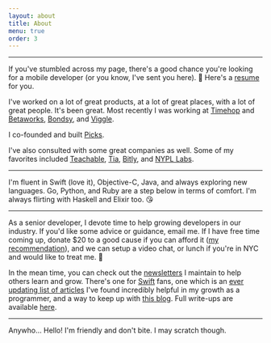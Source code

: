 ```yaml
---
layout: about
title: About
menu: true
order: 3
---
```


---

If you've stumbled across my page, there's a good chance you're looking for a mobile developer (or you know, I've sent you here). 👋 Here's a [resume](https://fabisevi.ch/assets/Joe-Fabisevich--Resume.pdf) for you. 

I've worked on a lot of great products, at a lot of great places, with a lot of great people. It's been great. Most recently I was working at [Timehop](https://itunes.apple.com/us/app/timehop/id569077959) and [Betaworks](https://betaworks.com/), [Bondsy](https://bit.ly/the-verge-bondsy), and [Viggle](https://viggle.com/).

I co-founded and built [Picks](https://web.archive.org/web/20160205044923/https://www.getpicks.me/).

I've also consulted with some great companies as well. Some of my favorites included [Teachable](teachable.com), [Tia](asktia.com), [Bitly](https://bitly.com/), and [NYPL Labs](https://www.nypl.org/collections/labs).

---

I'm fluent in Swift (love it), Objective-C, Java, and always exploring new languages. Go, Python, and Ruby are a step below in terms of comfort. I'm always flirting with Haskell and Elixir too. 😘

---

As a senior developer, I devote time to help growing developers in our industry. If you'd like some advice or guidance, email me. If I have free time coming up, donate $20 to a good cause if you can afford it ([my recommendation](http://www.blackgirlscode.com/)), and we can setup a video chat, or lunch if you're in NYC and would like to treat me. 🙂

In the mean time, you can check out the [newsletters](https://fabisevi.ch/newsletters) I maintain to help others learn and grow. There's one for [Swift](https://www.getrevue.co/profile/publicextension) fans, one which is an [ever updating list of articles](https://mailchi.mp/f0df17ad2511/programmatic-learning) I've found incredibly helpful in my growth as a programmer, and a way to keep up with [this blog](https://mailchi.mp/3237be1819ae/fabisevich-blog-posts). Full write-ups are available [here](https://fabisevi.ch/newsletters).

---

Anywho… Hello! I'm friendly and don't bite. I may scratch though.
